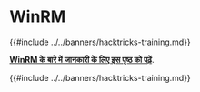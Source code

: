 # WinRM

{{#include ../../banners/hacktricks-training.md}}

[**WinRM के बारे में जानकारी के लिए इस पृष्ठ को पढ़ें**](../../network-services-pentesting/5985-5986-pentesting-winrm.md).

{{#include ../../banners/hacktricks-training.md}}
